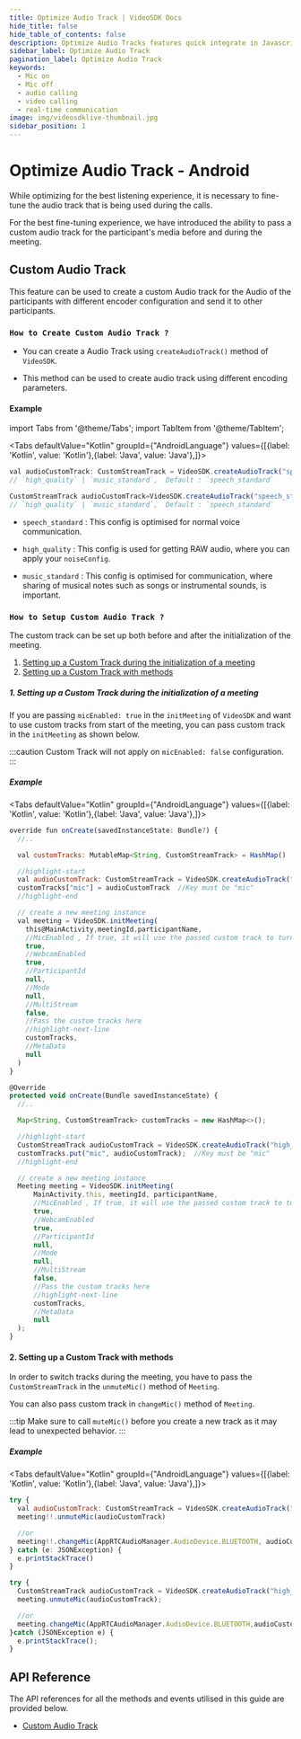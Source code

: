 ```yaml
---
title: Optimize Audio Track | VideoSDK Docs
hide_title: false
hide_table_of_contents: false
description: Optimize Audio Tracks features quick integrate in Javascript, React JS, Android, IOS, React Native, Flutter with Video SDK to add live video & audio conferencing to your applications.
sidebar_label: Optimize Audio Track
pagination_label: Optimize Audio Track
keywords:
  - Mic on
  - Mic off
  - audio calling
  - video calling
  - real-time communication
image: img/videosdklive-thumbnail.jpg
sidebar_position: 1
---
```


# Optimize Audio Track - Android

While optimizing for the best listening experience, it is necessary to fine-tune the audio track that is being used during the calls.

For the best fine-tuning experience, we have introduced the ability to pass a custom audio track for the participant's media before and during the meeting.

## Custom Audio Track

This feature can be used to create a custom Audio track for the Audio of the participants with different encoder configuration and send it to other participants.

### `How to Create Custom Audio Track ?`

- You can create a Audio Track using `createAudioTrack()` method of `VideoSDK`.

- This method can be used to create audio track using different encoding parameters.

#### Example

import Tabs from '@theme/Tabs';
import TabItem from '@theme/TabItem';

<Tabs
defaultValue="Kotlin"
groupId={"AndroidLanguage"}
values={[{label: 'Kotlin', value: 'Kotlin'},{label: 'Java', value: 'Java'},]}>

<TabItem value="Kotlin">

```js
val audioCustomTrack: CustomStreamTrack = VideoSDK.createAudioTrack("speech_standard",this)
// `high_quality` | `music_standard`,  Default : `speech_standard`
```

</TabItem>

<TabItem value="Java">

```js
CustomStreamTrack audioCustomTrack=VideoSDK.createAudioTrack("speech_standard", this);
// `high_quality` | `music_standard`,  Default : `speech_standard`
```

</TabItem>

</Tabs>

- `speech_standard` : This config is optimised for normal voice communication.

- `high_quality` : This config is used for getting RAW audio, where you can apply your `noiseConfig`.

- `music_standard` : This config is optimised for communication, where sharing of musical notes such as songs or instrumental sounds, is important.

### `How to Setup Custom Audio Track ?`

The custom track can be set up both before and after the initialization of the meeting.

1. [Setting up a Custom Track during the initialization of a meeting](#1-setup-custom-track-while-initialization-of-the-meeting)
2. [Setting up a Custom Track with methods](#2-setup-custom-track-with-methods)

##### 1. Setting up a Custom Track during the initialization of a meeting

If you are passing `micEnabled: true` in the `initMeeting` of `VideoSDK` and want to use custom tracks from start of the meeting, you can pass custom track in the `initMeeting` as shown below.

:::caution
Custom Track will not apply on `micEnabled: false` configuration.
:::

##### Example

<Tabs
defaultValue="Kotlin"
groupId={"AndroidLanguage"}
values={[{label: 'Kotlin', value: 'Kotlin'},{label: 'Java', value: 'Java'},]}>

<TabItem value="Kotlin">

```js
override fun onCreate(savedInstanceState: Bundle?) {
  //..

  val customTracks: MutableMap<String, CustomStreamTrack> = HashMap()

  //highlight-start
  val audioCustomTrack: CustomStreamTrack = VideoSDK.createAudioTrack("high_quality", this)
  customTracks["mic"] = audioCustomTrack  //Key must be "mic"
  //highlight-end

  // create a new meeting instance
  val meeting = VideoSDK.initMeeting(
    this@MainActivity,meetingId,participantName,
    //MicEnabled , If true, it will use the passed custom track to turn mic on
    true,
    //WebcamEnabled
    true,
    //ParticipantId
    null,
    //Mode
    null,
    //MultiStream
    false,
    //Pass the custom tracks here
    //highlight-next-line
    customTracks,
    //MetaData
    null
  )
}
```

</TabItem>

<TabItem value="Java">

```js
@Override
protected void onCreate(Bundle savedInstanceState) {
  //..

  Map<String, CustomStreamTrack> customTracks = new HashMap<>();

  //highlight-start
  CustomStreamTrack audioCustomTrack = VideoSDK.createAudioTrack("high_quality", this);
  customTracks.put("mic", audioCustomTrack);  //Key must be "mic"
  //highlight-end

  // create a new meeting instance
  Meeting meeting = VideoSDK.initMeeting(
      MainActivity.this, meetingId, participantName,
      //MicEnabled , If true, it will use the passed custom track to turn mic on
      true,
      //WebcamEnabled
      true,
      //ParticipantId
      null,
      //Mode
      null,
      //MultiStream
      false,
      //Pass the custom tracks here
      //highlight-next-line
      customTracks,
      //MetaData
      null
  );
}
```

</TabItem>

</Tabs>

#### 2. Setting up a Custom Track with methods

In order to switch tracks during the meeting, you have to pass the `CustomStreamTrack` in the `unmuteMic()` method of `Meeting`.

You can also pass custom track in `changeMic()` method of `Meeting`.

:::tip
Make sure to call `muteMic()` before you create a new track as it may lead to unexpected behavior.
:::

##### Example

<Tabs
defaultValue="Kotlin"
groupId={"AndroidLanguage"}
values={[{label: 'Kotlin', value: 'Kotlin'},{label: 'Java', value: 'Java'},]}>

<TabItem value="Kotlin">

```js
try {
  val audioCustomTrack: CustomStreamTrack = VideoSDK.createAudioTrack("high_quality", this)
  meeting!!.unmuteMic(audioCustomTrack)

  //or
  meeting!!.changeMic(AppRTCAudioManager.AudioDevice.BLUETOOTH, audioCustomTrack)
} catch (e: JSONException) {
  e.printStackTrace()
}
```

</TabItem>

<TabItem value="Java">

```js
try {
  CustomStreamTrack audioCustomTrack = VideoSDK.createAudioTrack("high_quality", this);
  meeting.unmuteMic(audioCustomTrack);

  //or
  meeting.changeMic(AppRTCAudioManager.AudioDevice.BLUETOOTH,audioCustomTrack);
}catch (JSONException e) {
  e.printStackTrace();
}
```

</TabItem>

</Tabs>

## API Reference

The API references for all the methods and events utilised in this guide are provided below.

- [Custom Audio Track](/react/api/sdk-reference/custom-tracks#custom-audio-track)
